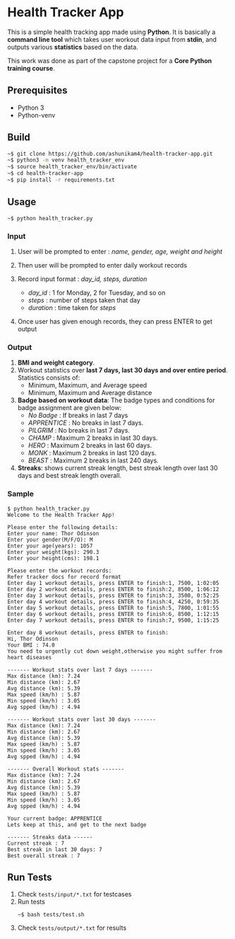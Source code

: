 # Health Tracker App

This is a simple health tracking app made using **Python**. It is basically a **command line tool** which takes user workout data input from **stdin**, and outputs various **statistics** based on the data. 

This work was done as part of the capstone project for a **Core Python training course**.

## Prerequisites
* Python 3
* Python-venv

## Build
```bash
~$ git clone https://github.com/ashunikam4/health-tracker-app.git
~$ python3 -m venv health_tracker_env
~$ source health_tracker_env/bin/activate
~$ cd health-tracker-app
~$ pip install -r requirements.txt
```

## Usage
```
~$ python health_tracker.py
```
### Input
1. User will be prompted to enter : *name, gender, age, weight and height*
2. Then user will be prompted to enter daily workout records
3. Record input format : *day_id, steps, duration*

    * *day_id* : 1 for Monday, 2 for Tuesday, and so on
    * *steps* : number of steps taken that day
    * *duration* : time taken for *steps*
4. Once user has given enough records, they can press ENTER to get output

### Output
1. **BMI and weight category**.
2. Workout statistics over **last 7 days, last 30 days and over entire period**. Statistics consists of:
    * Minimum, Maximum, and Average speed
    * Minimum, Maximum and Average distance
2. **Badge based on workout data**: The badge types and conditions for badge assignment are given below:
    * *No Badge* : If breaks in last 7 days
    * *APPRENTICE* : No breaks in last 7 days.
    * *PILGRIM* : No breaks in last 7 days.
    * *CHAMP* : Maximum 2 breaks in last 30 days.
    * *HERO* : Maximum 2 breaks in last 60 days.
    * *MONK* : Maximum 2 breaks in last 120 days.
    * *BEAST* : Maximum 2 breaks in last 240 days.
3. **Streaks**: shows current streak length, best streak length over last 30 days and best streak length overall.

### Sample 
```
$ python health_tracker.py
Welcome to the Health Tracker App!

Please enter the following details:
Enter your name: Thor Odinson
Enter your gender(M/F/O): M
Enter your age(years): 1057
Enter your weight(kgs): 290.3
Enter your height(cms): 198.1

Please enter the workout records:
Refer tracker docs for record format
Enter day 1 workout details, press ENTER to finish:1, 7500, 1:02:05 
Enter day 2 workout details, press ENTER to finish:2, 8500, 1:06:12 
Enter day 3 workout details, press ENTER to finish:3, 3500, 0:52:25
Enter day 4 workout details, press ENTER to finish:4, 4250, 0:59:35 
Enter day 5 workout details, press ENTER to finish:5, 7800, 1:01:55 
Enter day 6 workout details, press ENTER to finish:6, 8500, 1:12:15 
Enter day 7 workout details, press ENTER to finish:7, 9500, 1:15:25 

Enter day 8 workout details, press ENTER to finish:
Hi, Thor Odinson
Your BMI : 74.0
You need to urgently cut down weight,otherwise you might suffer from heart diseases

------- Workout stats over last 7 days -------
Max distance (km): 7.24
Min distance (km): 2.67
Avg distance (km): 5.39
Max speed (km/h) : 5.87
Min speed (km/h) : 3.05
Avg spped (km/h) : 4.94

------- Workout stats over last 30 days -------
Max distance (km): 7.24
Min distance (km): 2.67
Avg distance (km): 5.39
Max speed (km/h) : 5.87
Min speed (km/h) : 3.05
Avg spped (km/h) : 4.94

------- Overall Workout stats -------
Max distance (km): 7.24
Min distance (km): 2.67
Avg distance (km): 5.39
Max speed (km/h) : 5.87
Min speed (km/h) : 3.05
Avg spped (km/h) : 4.94

Your current badge: APPRENTICE
Lets keep at this, and get to the next badge

------- Streaks data ------
Current streak : 7
Best streak in last 30 days: 7
Best overall streak : 7

```

## Run Tests
1. Check `tests/input/*.txt` for testcases
2. Run tests
    ```
    ~$ bash tests/test.sh
    ```
3. Check `tests/output/*.txt` for results